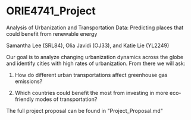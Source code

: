 # ORIE4741_Project

Analysis of Urbanization and Transportation Data: Predicting places that could benefit from renewable energy

Samantha Lee (SRL84), Olia Javidi (OJ33), and Katie Lie (YL2249)

Our goal is to analyze changing urbanization dynamics across the globe and identify cities with high rates of urbanization. From there we will ask:

1) How do different urban transportations affect greenhouse gas emissions? 

2) Which countries could benefit the most from investing in more eco-friendly modes of transportation?

The full project proposal can be found in "Project_Proposal.md"

